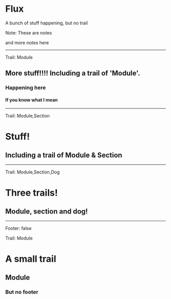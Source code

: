 # Flux

A bunch of stuff happening, but no trail

Note: These are notes

and more notes here

---

Trail: Module

<!-- .slide: class="steve" data-background="#ff5500" -->

## More stuff!!!! Including a trail of 'Module'.

### Happening here <!-- .element: class="fragment" -->

#### If you know what I mean <!-- .element: class="fragment" -->

---

Trail: Module,Section

# Stuff!

## Including a trail of Module & Section

---

Trail: Module,Section,Dog

# Three trails!

## Module, section and dog!

---

Footer: false

Trail: Module

# A small trail

## Module

### But no footer
